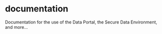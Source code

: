 # documentation
Documentation for the use of the Data Portal, the Secure Data Environment, and more...
